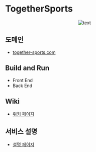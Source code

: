 # TogetherSports

<p align="center">
  <img src="https://user-images.githubusercontent.com/79268661/173773231-73cfbcef-a662-4877-878b-3f65fb8319c8.png" alt="text" width="number" />
</p>




## 도메인
- [together-sports.com](together-sports.com)

## Build and Run
- Front End
- Back End

## Wiki
- [위키 페이지](https://github.com/Cha-Young-Ho/TogetherSports/wiki)

## 서비스 설명
- [설명 페이지](https://candied-literature-ad0.notion.site/Together-Sports-fa0476b057034596bc276438e8198e77)
